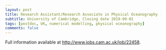 ```yaml
---
layout: post
title: Research Assistant/Research Associate in Physical Oceanography (Fixed Term)
subtitle: University of Cambridge, Closing date 2019-09-01
tags: [postdoc, UK, numerical modelling, physical oceanography]
comments: false
---
```


Full information available at http://www.jobs.cam.ac.uk/job/22458.